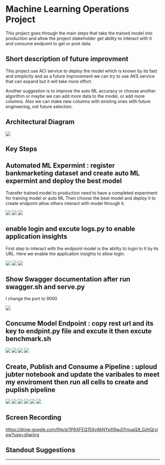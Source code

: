 
# Machine Learning Operations Project

This project goes through the main steps that take the trained model into production and allow the project stakeholder get ability to interact with it and consume endpoint to get or post data.

## Short description of future improvment
This project use ACI service to deploy the model which is known by its fast and simplicity and as a future improvement we can try to use AKS service that can expand but it will take more effort.

Another suggestion is to improve the auto ML accuracy or choose another algorithm or maybe we can add more data to the model, or add more columns. Also we can make new columns with existing ones with future engineering, not future selection.

## Architectural Diagram
<img src="images/ML Operation Project.jpg" >

## Key Steps

## Automated ML Expermint : register bankmarketing dataset and create auto ML expermint and deploy the best model

Transfer trained model to production need to have a completed experiment for training model or auto ML 
Then choose the best model and deploy it to create endpoint allow others interact with model through it.

<img src="images/Registered Datasets.jpg">

<img src="images/experiment is shown as completed.jpg">

<img src="images/the best model .jpg">

## enable login and excute logs.py to enable application insights

First step to interact with the endpoint model is the ability to login to it by its URL.
Here we enable the application insights to allow login. 


<img src="images/Application Insights is enabled.jpg">

<img src="images/logs by running the provided logs script.jpg">

<img src="images/logs by running the provided logs script 2.jpg">

## Show Swagger documentation after run swagger.sh and serve.py 

I change the port to 9000

<img src="images/swagger runs .jpg">

## Concume Model Endpoint : copy rest url and its key to endpint.py file and excute it then excute benchmark.sh

<img src="images/endpoint script runs against the API producing JSON output from the model.jpg">


<img src="images/Apache Benchmark 1.jpg">

<img src="images/Apache Benchmark 2.jpg">

<img src="images/Apache Benchmark 3.jpg">


## Create, Publish and Consume a Pipeline : uploud jubter notebook and update the varibales to meet my enviroment then run all cells to create and puplish pipeline

<img src="images/pipeline has been created.jpg">

<img src="images/pipeline endpoint.jpg">

<img src="images/Bankmarketing dataset with the AutoML module.jpg">

<img src="images/Published Pipeline overview.jpg">

<img src="images/Use RunDetails Widget.jpg">

<img src="images/pipeline scheduled run.jpg">


## Screen Recording

https://drive.google.com/file/d/1P6XFEQ15Xv8kNYpX9wJI7rnuaQ9_GzhQ/view?usp=sharing


## Standout Suggestions
------
